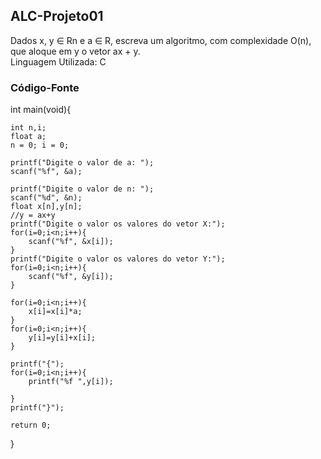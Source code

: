 ## ALC-Projeto01
Dados x, y ∈ Rn
e a ∈ R, escreva um algoritmo, com complexidade
O(n), que aloque em y o vetor ax + y.
<br />Linguagem Utilizada:  C


### Código-Fonte


   
   int main(void){
    <br>
    
    
    int n,i;
    float a;
    n = 0; i = 0;
    
    printf("Digite o valor de a: ");
    scanf("%f", &a);

    printf("Digite o valor de n: ");
    scanf("%d", &n);
    float x[n],y[n];
    //y = ax+y
    printf("Digite o valor os valores do vetor X:");
    for(i=0;i<n;i++){
        scanf("%f", &x[i]);
    }
    printf("Digite o valor os valores do vetor Y:");
    for(i=0;i<n;i++){
        scanf("%f", &y[i]);
    }

    for(i=0;i<n;i++){
        x[i]=x[i]*a;
    }
    for(i=0;i<n;i++){
        y[i]=y[i]+x[i];
    }

    printf("{");
    for(i=0;i<n;i++){
        printf("%f ",y[i]);

    }
    printf("}");

    return 0;
}
